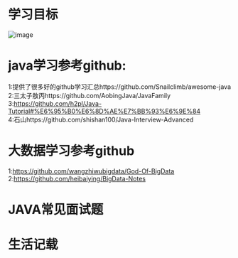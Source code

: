 # 学习目标  
![image](https://github.com/zhujianfeng0309/kafkaDemo/jpg/学习过程.jpg)
# java学习参考github:  
1:提供了很多好的github学习汇总https://github.com/Snailclimb/awesome-java  
2:三太子敖丙https://github.com/AobingJava/JavaFamily  
3:https://github.com/h2pl/Java-Tutorial#%E6%95%B0%E6%8D%AE%E7%BB%93%E6%9E%84  
4:石山https://github.com/shishan100/Java-Interview-Advanced  
# 大数据学习参考github
1:https://github.com/wangzhiwubigdata/God-Of-BigData  
2:https://github.com/heibaiying/BigData-Notes  





# JAVA常见面试题


# 生活记载
